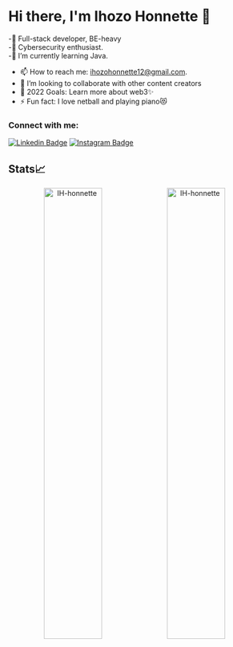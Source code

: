 
# Hi there, I'm Ihozo Honnette 👋

-👯 Full-stack developer, BE-heavy <br>
-🔭 Cybersecurity enthusiast. <br>
-🌱 I’m currently learning Java. <br>
 - 📫 How to reach me: ihozohonnette12@gmail.com. <br>
- 👯 I’m looking to collaborate with other content creators
- 🥅 2022 Goals: Learn more about web3✨
- ⚡ Fun fact: I love netball and  playing piano😻
   
### Connect with me: 
[![Linkedin Badge](https://img.shields.io/badge/Honnette-1e76a0?style=flat&labelColor=0e76a8&logo=linkedin&logoColor=white)](https://www.linkedin.com/in/ihozo-marie-honnette-b44542214/) [![Instagram Badge](https://img.shields.io/badge/Honnette-1DA1F2?style=for-the-badge&logo=twitter&logoColor=white)](https://twitter.com/12_honest/) 

## Stats📈
<p align="center">
<img width="48%" src="https://github-readme-stats.vercel.app/api?username=IH-honnette&show_icons=true&theme=dracula&title_color=ff8000&text_color=ffffff&bg_color=6a6a6a&locale=en&hide_border=true" alt="IH-honnette" />
<img width="48%" src="https://github-readme-streak-stats.herokuapp.com/?user=IH-honnette&theme=highcontrast&hide_border=true" alt="IH-honnette" />
</p> 

